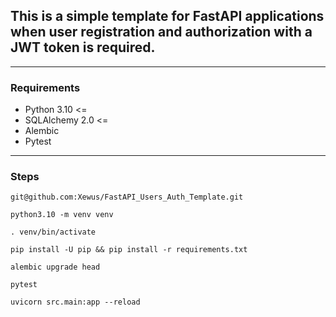 ## This is a simple template for FastAPI applications when user registration and authorization with a JWT token is required.

***
### Requirements
- Python 3.10 <=
- SQLAlchemy 2.0 <=
- Alembic
- Pytest

***
### Steps
```
git@github.com:Xewus/FastAPI_Users_Auth_Template.git
```
```
python3.10 -m venv venv
```
```
. venv/bin/activate
```
```
pip install -U pip && pip install -r requirements.txt
```
```
alembic upgrade head
```
```
pytest
```
```
uvicorn src.main:app --reload
```
